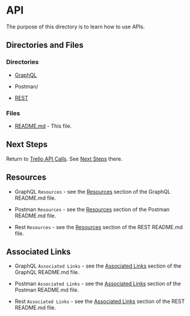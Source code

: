 # API

The purpose of this directory is to learn how to use APIs.

## Directories and Files

### Directories

* [GraphQL](https://github.com/JamieBort/LearningDirectory/tree/master/API/GraphQL)

* Postman/

* [REST](https://github.com/JamieBort/LearningDirectory/tree/master/API/REST)

### Files
* [README.md](https://github.com/JamieBort/LearningDirectory/tree/master/API) - This file.

## Next Steps
Return to [Trello API Calls](https://github.com/JamieBort/LearningDirectory/tree/master/API/TrelloAPICalls). See [Next Steps](https://github.com/JamieBort/LearningDirectory/tree/master/API/TrelloAPICalls#next-steps) there. 

## Resources

* GraphQL `Resources` - see the [Resources](https://github.com/JamieBort/LearningDirectory/tree/master/API/GraphQL#resources) section of the GraphQL README\.md file.

* Postman `Resources` - see the [Resources]() section of the Postman README\.md file.

* Rest `Resources` - see the [Resources](https://github.com/JamieBort/LearningDirectory/tree/master/API/REST#resources) section of the REST README\.md file.

## Associated Links

* GraphQL `Associated Links` - see the [Associated Links](https://github.com/JamieBort/LearningDirectory/tree/master/API/GraphQL#associated-links) section of the GraphQL README\.md file.

* Postman `Associated Links` - see the [Associated Links]() section of the Postman README\.md file.

* Rest `Associated Links` - see the [Associated Links](https://github.com/JamieBort/LearningDirectory/tree/master/API/REST#associated-links) section of the REST README\.md file.